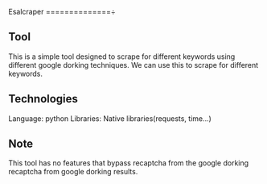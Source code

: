 Esalcraper
==============÷

## Tool
This is a simple tool designed to scrape for different keywords using different google dorking techniques. 
We can use this to scrape for different keywords.

## Technologies
Language: python
Libraries: Native libraries(requests, time...)


## Note
This tool has no features that bypass recaptcha from the google dorking recaptcha from google dorking results.
